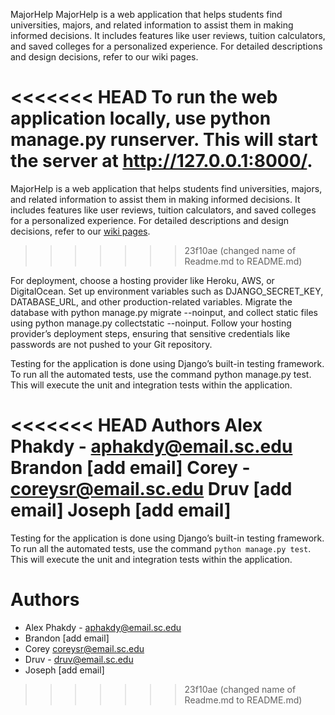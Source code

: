 MajorHelp
MajorHelp is a web application that helps students find universities, majors, and related information to assist them in making informed decisions. It includes features like user reviews, tuition calculators, and saved colleges for a personalized experience. For detailed descriptions and design decisions, refer to our wiki pages.

<<<<<<< HEAD
To run the web application locally, use python manage.py runserver. This will start the server at http://127.0.0.1:8000/.
=======
MajorHelp is a web application that helps students find universities, majors, and related information to assist them in making informed decisions. It includes features like user reviews, tuition calculators, and saved colleges for a personalized experience. For detailed descriptions and design decisions, refer to our [wiki pages](https://github.com/SCCapstone/pestopanini/wiki).
>>>>>>> 23f10ae (changed name of Readme.md to README.md)

For deployment, choose a hosting provider like Heroku, AWS, or DigitalOcean. Set up environment variables such as DJANGO_SECRET_KEY, DATABASE_URL, and other production-related variables. Migrate the database with python manage.py migrate --noinput, and collect static files using python manage.py collectstatic --noinput. Follow your hosting provider’s deployment steps, ensuring that sensitive credentials like passwords are not pushed to your Git repository.

Testing for the application is done using Django’s built-in testing framework. To run all the automated tests, use the command python manage.py test. This will execute the unit and integration tests within the application.

<<<<<<< HEAD
Authors
Alex Phakdy - aphakdy@email.sc.edu
Brandon [add email]
Corey - coreysr@email.sc.edu
Druv [add email]
Joseph [add email]
=======
Testing for the application is done using Django’s built-in testing framework. To run all the automated tests, use the command `python manage.py test`. This will execute the unit and integration tests within the application.

# Authors
- Alex Phakdy - aphakdy@email.sc.edu
- Brandon [add email]
- Corey coreysr@email.sc.edu
- Druv - druv@email.sc.edu
- Joseph [add email]
>>>>>>> 23f10ae (changed name of Readme.md to README.md)
